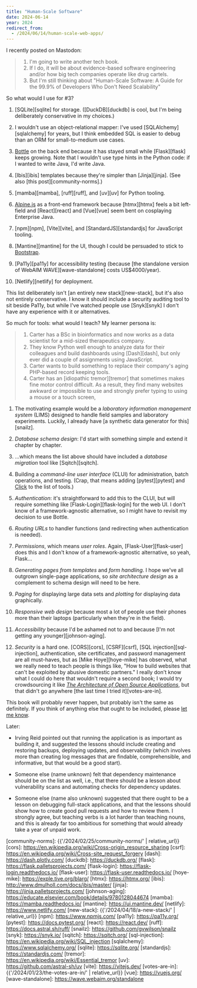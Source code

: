 ```yaml
---
title: "Human-Scale Software"
date: 2024-06-14
year: 2024
redirect_from:
  - /2024/06/14/human-scale-web-apps/
---
```


I recently posted on Mastodon:

> 1.  I'm going to write another tech book.
> 2.  If I do, it will be about evidence-based software engineering and/or how big tech companies operate like drug cartels.
> 3.  But I'm still thinking about "Human-Scale Software: A Guide for the 99.9% of Developers Who Don't Need Scalability"

So what would I use for #3?

1.  [SQLite][sqlite] for storage.
    ([DuckDB][duckdb] is cool, but I'm being deliberately conservative in my choices.)

1.  I wouldn't use an object-relational mapper:
    I've used [SQLAlchemy][sqlalchemy] for years,
    but I think embedded SQL is easier to debug than an ORM for small-to-medium use cases.

1.  [Bottle][bottle] on the back end
    because it has stayed small while [Flask][flask] keeps growing.
    Note that I wouldn't use type hints in the Python code:
    if I wanted to write Java, I'd write Java.

1.  [Ibis][ibis] templates because they're simpler than [Jinja][jinja].
    (See also [this post][community-norms].)

1.  [mamba][mamba], [ruff][ruff], and [uv][uv] for Python tooling.

1.  [Alpine.js][alpine] as a front-end framework
    because [htmx][htmx] feels a bit left-field
    and [React][react] and [Vue][vue] seem bent on cosplaying Enterprise Java.

1.  [npm][npm], [Vite][vite], and [StandardJS][standardjs] for JavaScript tooling.

1.  [Mantine][mantine] for the UI,
    though I could be persuaded to stick to [Bootstrap][bootstrap].

1.  [Pa11y][pa11y] for accessibility testing
    (because [the standalone version of WebAIM WAVE][wave-standalone] costs US$4000/year).

1.  [Netlify][netlify] for deployment.

This list deliberately isn't [an entirely new stack][new-stack],
but it's also not entirely conservative.
I know it should include a security auditing tool to sit beside Pa11y,
but while I've watched people use [Snyk][snyk]
I don't have any experience with it or alternatives.

So much for tools:
what would I teach?
My learner persona is:

> 1.  Carter has a BSc in bioinformatics
>     and now works as a data scientist for a mid-sized therapeutics company.
> 1.  They know Python well enough to analyze data for their colleagues
>     and build dashboards using [Dash][dash],
>     but only ever did a couple of assignments using JavaScript.
> 1.  Carter wants to build something to replace their company's aging PHP-based record keeping tools.
> 1.  Carter has an [idiopathic tremor][tremor]
>     that sometimes makes fine motor control difficult.
>     As a result,
>     they find many websites awkward or impossible to use
>     and strongly prefer typing to using a mouse or a touch screen,

1.  The motivating example would be a *laboratory information management system* (LIMS)
    designed to handle field samples and laboratory experiments.
    Luckily,
    I already have [a synthetic data generator for this][snailz].

1.  *Database schema design*:
    I'd start with something simple and extend it chapter by chapter.

1.  …which means the list above should have included a *database migration* tool like [Sqitch][sqitch].

1.  Building a *command-line user interface* (CLUI) for administration, batch operations, and testing.
    (Crap, that means adding [pytest][pytest] and [Click][click] to the list of tools.)

1.  *Authentication*:
    it's straightforward to add this to the CLUI,
    but will require something like [Flask-Login][flask-login] for the web UI.
    I don't know of a framework-agnostic alternative,
    so I might have to revisit my decision to use Bottle.

1.  *Routing URLs* to handler functions
    (and redirecting when authentication is needed).

1.  *Permissions*,
    which means *user roles*.
    Again,
    [Flask-User][flask-user] does this and I don't know of a framework-agnostic alternative,
    so yeah, Flask…

1.  *Generating pages from templates* and *form handling*.
    I hope we've all outgrown single-page applications,
    so *site architecture design* as a complement to schema design will need to be here.

1.  *Paging* for displaying large data sets and *plotting* for displaying data graphically.

1.  *Responsive web design* because most a lot of people use their phones more than their laptops
    (particularly when they're in the field).

1.  *Accessibility* because I'd be ashamed not to
    and because [I'm not getting any younger][johnson-aging].

1.  *Security* is a hard one.
    [CORS][cors], [CSRF][csrf], [SQL injection][sql-injection], authentication, site certificates, and password management
    are all must-haves,
    but as [Mike Hoye][hoye-mike] has observed,
    what we really need to teach people is things like,
    "How to build websites that can't be exploited by abusive domestic partners."
    I really don't know what I could do here that wouldn't require a second book;
    I would try crowdsourcing it like [*The Architecture of Open Source Applications*][aosa],
    but that didn't go anywhere [the last time I tried it][votes-are-in].

This book will probably never happen,
but probably isn't the same as definitely.
If you think of anything else that ought to be included,
please [let me know](mailto:{{site.author.email}}).

Later:

-   Irving Reid pointed out that running the application is as important as building it,
    and suggested the lessons should include creating and restoring backups,
    deploying updates,
    and observability
    (which involves more than creating log messages that are findable, comprehensible, and informative,
    but that would be a good start).

-   Someone else (name unknown) felt that dependency maintenance should be on the list as well,
    i.e.,
    that there should be a lesson about vulnerability scans and automating checks for dependency updates.

-   Someone else (name also unknown) suggested that there ought to be a lesson on debugging full-stack applications,
    and that the lessons should show how to create good pull requests and how to review them.
    I strongly agree,
    but teaching verbs is a lot harder than teaching nouns,
    and this is already far too ambitious for something that would already take a year of unpaid work.

[alpine]: https://alpinejs.dev/
[aosa]: https://aosabook.org/
[bootstrap]: https://getbootstrap.com/
[bottle]: https://bottlepy.org/
[click]: https://click.palletsprojects.com/
[community-norms]: {{'/2024/02/25/community-norms/' | relative_url}}
[cors]: https://en.wikipedia.org/wiki/Cross-origin_resource_sharing
[csrf]: https://en.wikipedia.org/wiki/Cross-site_request_forgery
[dash]: https://dash.plotly.com/
[duckdb]: https://duckdb.org/
[flask]: https://flask.palletsprojects.com/
[flask-login]: https://flask-login.readthedocs.io/
[flask-user]: https://flask-user.readthedocs.io/
[hoye-mike]: https://exple.tive.org/blarg/
[htmx]: https://htmx.org/
[ibis]: http://www.dmulholl.com/docs/ibis/master/
[jinja]: https://jinja.palletsprojects.com/
[johnson-aging]: https://educate.elsevier.com/book/details/9780128044674
[mamba]: https://mamba.readthedocs.io/
[mantine]: https://ui.mantine.dev/
[netlify]: https://www.netlify.com/
[new-stack]: {{'/2024/04/18/a-new-stack/' | relative_url}}
[npm]: https://www.npmjs.com/
[pa11y]: https://pa11y.org/
[pytest]: https://docs.pytest.org/
[react]: https://react.dev/
[ruff]: https://docs.astral.sh/ruff/
[snailz]: https://github.com/gvwilson/snailz
[snyk]: https://snyk.io/
[sqitch]: https://sqitch.org/
[sql-injection]: https://en.wikipedia.org/wiki/SQL_injection
[sqlalchemy]: https://www.sqlalchemy.org/
[sqlite]: https://sqlite.org/
[standardjs]: https://standardjs.com/
[tremor]: https://en.wikipedia.org/wiki/Essential_tremor
[uv]: https://github.com/astral-sh/uv
[vite]: https://vitejs.dev/
[votes-are-in]: {{'/2024/01/23/the-votes-are-in/' | relative_url}}
[vue]: https://vuejs.org/
[wave-standalone]: https://wave.webaim.org/standalone
